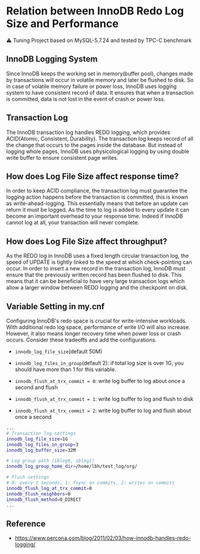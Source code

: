 # Relation between InnoDB Redo Log Size and Performance

:warning: Tuning Project based on MySQL-5.7.24 and tested by TPC-C benchmark 

## InnoDB Logging System
Since InnoDB keeps the working set in memory(buffer pool), changes made by transactions will occur in volatile memory and later be flushed to disk. So in case of volatile memory failure or power loss, InnoDB uses logging system to have consistent record of data. It ensures that when a transaction is committed, data is not lost in the event of crash or power loss.

## Transaction Log
The InnoDB transaction log handles REDO logging, which provides ACID(Atomic, Consistent, Durability). The transaction log keeps record of all the change that occurs to the pages inside the database. But instead of logging whole pages, InnoDB uses physicological logging by using double write buffer to ensure consistent page writes.

## How does Log File Size affect response time?
In order to keep ACID compliance, the transaction log must guarantee the logging action happens before the transaction is committed, this is known as write-ahead-logging. This essentially means that before an update can return it must be logged. As the time to log is added to every update it can become an important overhead to your response time. Indeed if InnoDB cannot log at all, your transaction will never complete.

## How does Log File Size affect throughput?
As the REDO log in InnoDB uses a fixed length circular transaction log, the speed of UPDATE is tightly linked to the speed at which check-pointing can occur. In order to insert a new record in the transaction log, InnoDB must ensure that the previously written record has been flushed to disk. This means that it can be beneficial to have very large transaction logs which allow a larger window between REDO logging and the checkpoint on disk.

## Variable Setting in my.cnf
Configuring InnoDB's redo space is crucial for write-intensive workloads. With additional redo log space, performance of write I/O will also increase. However, it also means longer recovery time when power loss or crash occurs. Consider these tradeoffs and add the configurations.

- ```innodb_log_file_size```(default 50M)
- ```innodb_log_files_in_group```(default 2): if total log size is over 1G, you should have more than 1 for this variable.

- ```innodb_flush_at_trx_commit = 0```: write log buffer to log about once a second and flush
- ```innodb_flush_at_trx_commit = 1```: write log buffer to log and flush to disk
- ```innodb_flush_at_trx_commit = 2```: write log buffer to log and flush about once a second 

```bash
...
# Transaction log settings
innodb_log_file_size=1G
innodb_log_files_in_group=3
innodb_log_buffer_size=32M

# Log group path (iblog0, iblog1)
innodb_log_group_home_dir=/home/lbh/test_log/org/

# Flush settings
# 0: every 1 seconds, 1: fsync on commits, 2: writes on commits
innodb_flush_log_at_trx_commit=0
innodb_flush_neighbors=0
innodb_flush_method=O_DIRECT
...
```
## Reference
- https://www.percona.com/blog/2011/02/03/how-innodb-handles-redo-logging/
